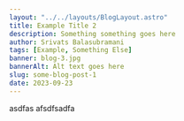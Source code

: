 ```yaml
---
layout: "../../layouts/BlogLayout.astro"
title: Example Title 2
description: Something something goes here
author: Srivats Balasubramani
tags: [Example, Something Else]
banner: blog-3.jpg
bannerAlt: Alt text goes here
slug: some-blog-post-1
date: 2023-09-23
---
```


asdfas afsdfsadfa
